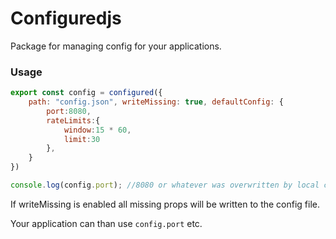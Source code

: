 # Configuredjs
Package for managing config for your applications.

### Usage

```js
export const config = configured({
    path: "config.json", writeMissing: true, defaultConfig: {
        port:8080,
        rateLimits:{
            window:15 * 60,
            limit:30
        },
    }
})

console.log(config.port); //8080 or whatever was overwritten by local config.json file 
```
If writeMissing is enabled all missing props will be written to the config file.

Your application can than use `config.port` etc.